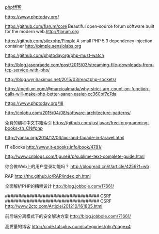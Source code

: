 
[php博客](http://wephp.co "A Simple PHP Blog | PHP Tutorial")

https://www.phptoday.org/

https://github.com/flarum/core
    Beautiful open-source forum software built for the modern web.http://flarum.org

https://github.com/silexphp/Pimple
    A small PHP 5.3 dependency injection container http://pimple.sensiolabs.org

https://github.com/phptodayorg/php-must-watch

http://blog.jasonraede.com/post/2015/03/streaming-file-downloads-from-tcp-service-with-php/

http://blog.wyrihaximus.net/2015/03/reactphp-sockets/

https://medium.com/@marcioalmada/why-strict-arg-count-on-function-calls-will-make-php-better-saner-easier-cc360bf7c7da

https://www.phptoday.org/18

http://colobu.com/2015/04/08/software-architecture-patterns/

免费的编程中文书籍索引
https://github.com/justjavac/free-programming-books-zh_CN#php

http://yansu.org/2014/12/06/ioc-and-facade-in-laravel.html

IT eBooks
http://www.it-ebooks.info/book/4781/

http://www.cnblogs.com/figure9/p/sublime-text-complete-guide.html

你会做Web上的用户登录功能吗？
http://blogread.cn/it/article/4256?f=wb

RAP
http://thx.github.io/RAP/index_zh.html

全面解析PHP的糟糕设计
http://blog.jobbole.com/17661/

################################### CSRF ###################################
CSRF
http://www.2cto.com/Article/201210/161805.html

前后端分离模式下的安全解决方案
http://blog.jobbole.com/71661/

高质量的博客
http://code.tutsplus.com/categories/php?page=4